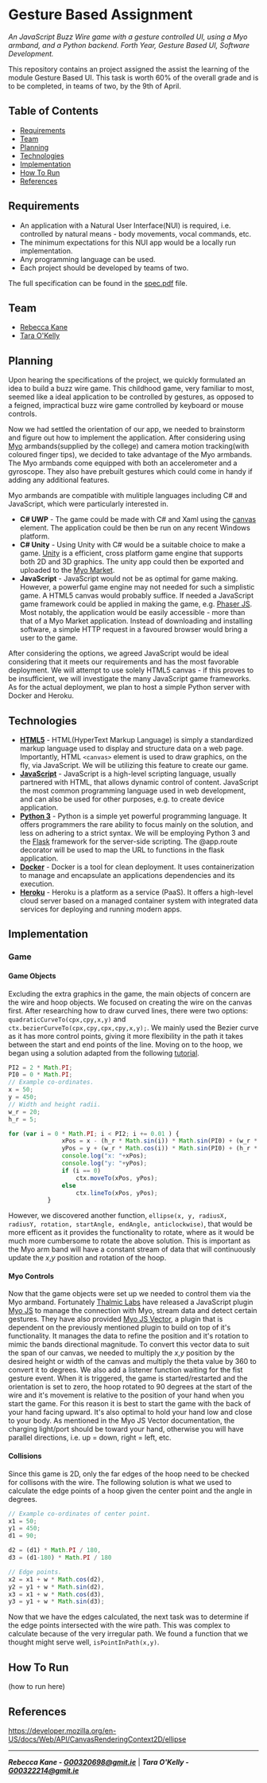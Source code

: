 # Gesture Based Assignment

*An JavaScript Buzz Wire game with a gesture controlled UI, using a Myo armband, and a Python backend. Forth Year, Gesture Based UI, Software Development.*

This repository contains an project assigned the assist the learning of the module Gesture Based UI. This task is worth 60% of the overall grade and is to be completed, in teams of two, by the 9th of April. 

## Table of Contents

+ [Requirements](#requirements)
+ [Team](#team)
+ [Planning](#planning)
+ [Technologies](#technologies)
+ [Implementation](#implementation)
+ [How To Run](#how-to-run)
+ [References](#references)

## Requirements

+ An application with a Natural User Interface(NUI) is required, i.e. controlled by natural means - body movements, vocal commands, etc.
+ The minimum expectations for this NUI app would be a locally run implementation.
+ Any programming language can be used.
+ Each project should be developed by teams of two.

The full specification can be found in the [spec.pdf](https://github.com/taraokelly/Gesture-Based-Assignment/blob/master/spec.pdf) file.

## Team 

+ [Rebecca Kane](https://github.com/rebeccabernie)
+ [Tara O'Kelly](https://github.com/taraokelly)

## Planning

Upon hearing the specifications of the project, we quickly formulated an idea to build a buzz wire game. This childhood game, very familiar to most, seemed like a ideal application to be controlled by gestures, as opposed to a feigned, impractical buzz wire game controlled by keyboard or mouse controls.

Now we had settled the orientation of our app, we needed to brainstorm and figure out how to implement the application. After considering using [Myo](https://www.myo.com) armbands(supplied by the college) and camera motion tracking(with coloured finger tips), we decided to take advantage of the Myo armbands. The Myo armbands come equipped with both an accelerometer and a gyroscope. They also have prebuilt gestures which could come in handy if adding any additional features. 

Myo armbands are compatible with mulitiple languages including C# and JavaScript, which were particularly interested in.

+ **C# UWP** - The game could be made with C# and Xaml using the [canvas](https://docs.microsoft.com/en-us/uwp/api/windows.ui.xaml.controls.canvas) element. The application could be then be run on any recent Windows platform.
+ **C# Unity** - Using Unity with C# would be a suitable choice to make a game. [Unity](https://unity3d.com) is a efficient, cross platform game engine that supports both 2D and 3D graphics. The unity app could then be exported and uploaded to the [Myo Market](https://market.myo.com/).
+ **JavaScript** - JavaScript would not be as optimal for game making. However, a powerful game engine may not needed for such a simplistic game. A HTML5 canvas would probably suffice. If needed a JavaScript game framework could be applied in making  the game, e.g. [Phaser JS](https://phaser.io/). Most notably, the application would be easily accessible - more than that of a Myo Market application. Instead of downloading and installing software, a simple HTTP request in a favoured browser would bring a user to the game. 

After considering the options, we agreed JavaScript would be ideal considering that it meets our requirements and has the most favorable deployment. We will attempt to use solely HTML5 canvas - if this proves to be insufficient, we will investigate the many JavaScript game frameworks. As for the actual deployment, we plan to host a simple Python server with Docker and Heroku.

## Technologies

+ [**HTML5**](https://developer.mozilla.org/en-US/docs/Web/Guide/HTML/HTML5) - HTML(HyperText Markup Language) is simply a standardized markup language used to display and structure data on a web page. Importantly, HTML ```<canvas>``` element is used to draw graphics, on the fly, via JavaScript. We will be utilizing this feature to create our game.
+ [**JavaScript**](https://www.javascript.com/) - JavaScript is a high-level scripting language, usually partnered with HTML, that allows dynamic control of content. JavaScript the most common programming language used in web development, and can also be used for other purposes, e.g. to create device application.
+ [**Python 3**](https://www.python.org/download/releases/3.0/) - Python is a simple yet powerful programming language. It offers programmers the rare ability to focus mainly on the solution, and less on adhering to a strict syntax. We will be employing Python 3 and the [Flask](http://flask.pocoo.org/) framework for the server-side scripting. The @app.route decorator will be used to map the URL to functions in the flask application.
+ [**Docker**](https://www.docker.com/) - Docker is a tool for clean deployment. It uses containerization to manage and encapsulate an applications dependencies and its execution.
+ [**Heroku**](https://www.heroku.com/) - Heroku is a platform as a service (PaaS). It offers a high-level cloud server based on a managed container system with integrated data services for deploying and running modern apps. 

## Implementation

### Game 

#### Game Objects

Excluding the extra graphics in the game, the main objects of concern are the wire and hoop objects. We focused on creating the wire on the canvas first. After researching how to draw curved lines, there were two options: ```quadraticCurveTo(cpx,cpy,x,y)``` and ```ctx.bezierCurveTo(cpx,cpy,cpx,cpy,x,y);```. We mainly used the Bezier curve as it has more control points, giving it more flexibility in the path it takes between the start and end points of the line. Moving on to the hoop, we began using a solution adapted from the following [tutorial](http://scienceprimer.com/draw-oval-html5-canvas).

```javascript
PI2 = 2 * Math.PI;
PI0 = 0 * Math.PI;
// Example co-ordinates.
x = 50;
y = 450;
// Width and height radii.
w_r = 20;
h_r = 5;

for (var i = 0 * Math.PI; i < PI2; i += 0.01 ) {
               xPos = x - (h_r * Math.sin(i)) * Math.sin(PI0) + (w_r * Math.cos(i)) * Math.cos(PI0);
               yPos = y + (w_r * Math.cos(i)) * Math.sin(PI0) + (h_r * Math.sin(i)) * Math.cos(PI0);
               console.log("x: "+xPos);
               console.log("y: "+yPos);
               if (i == 0)
                   ctx.moveTo(xPos, yPos);
               else
                   ctx.lineTo(xPos, yPos);
           }
```

However, we discovered another function, ```ellipse(x, y, radiusX, radiusY, rotation, startAngle, endAngle, anticlockwise)```, that would be more efficent as it provides the functionality to rotate, where as it would be much more cumbersome to rotate the above solution. This is important as the Myo arm band will have a constant stream of data that will continuously update the *x*,*y* position and rotation of the hoop.

#### Myo Controls

Now that the game objects were set up we needed to control them via the Myo armband. Fortunately [Thalmic Labs](https://www.thalmic.com/) have released a JavaScript plugin [Myo JS](https://github.com/thalmiclabs/myo.js) to manage the connection with Myo, stream data and detect certain gestures. They have also provided [Myo JS Vector](https://github.com/thalmiclabs/myojs-vector), a plugin that is dependent on the previously mentioned plugin to build on top of it's functionality. It manages the data to refine the position and it's rotation to mimic the bands directional magnitude. To convert this vector data to suit the span of our canvas, we needed to multiply the *x*,*y* position by the desired height or width of the canvas and multiply the theta value by 360 to convert it to degrees. We also add a listener function waiting for the fist gesture event. When it is triggered, the game is started/restarted and the orientation is set to zero, the hoop rotated to 90 degrees at the start of the wire and it's movement is relative to the position of your hand when you start the game. For this reason it is best to start the game with the back of your hand facing upward. It's also optimal to hold your hand low and close to your body. As mentioned in the Myo JS Vector documentation, the charging light/port should be toward your hand, otherwise you will have parallel directions, i.e. up = down, right = left, etc.

#### Collisions

Since this game is 2D, only the far edges of the hoop need to be checked for collisons with the wire. The following solution is what we used to calculate the edge points of a hoop given the center point and the angle in degrees.

```javascript
// Example co-ordinates of center point.
x1 = 50;
y1 = 450;
d1 = 90;

d2 = (d1) * Math.PI / 180,
d3 = (d1-180) * Math.PI / 180

// Edge points.
x2 = x1 + w * Math.cos(d2),
y2 = y1 + w * Math.sin(d2),
x3 = x1 + w * Math.cos(d3),
y3 = y1 + w * Math.sin(d3);
```

Now that we have the edges calculated, the next task was to determine if the edge points intersected with the wire path. This was complex to calculate because of the very irregular path. We found a function that we thought might serve well, ```isPointInPath(x,y)```.

## How To Run

(how to run here)

## References

https://developer.mozilla.org/en-US/docs/Web/API/CanvasRenderingContext2D/ellipse

-----

__*Rebecca Kane - G00320698@gmit.ie*__ | __*Tara O'Kelly - G00322214@gmit.ie*__
